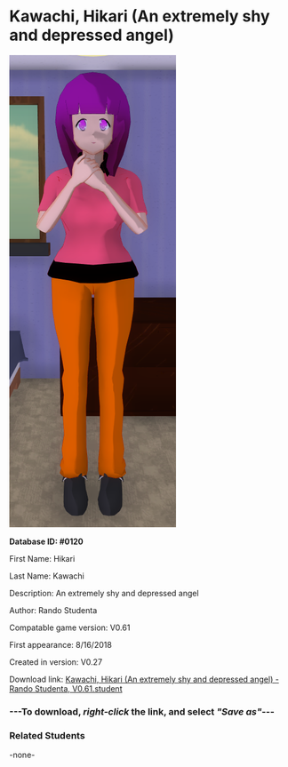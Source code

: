 # Kawachi, Hikari (An extremely shy and depressed angel)

<img src="../../Files/Images/Kawachi, Hikari (An extremely shy and depressed angel).png" title="Kawachi, Hikari (An extremely shy and depressed angel) - Rando Studenta, V0.61">

**Database ID: #0120**

First Name: Hikari

Last Name: Kawachi

Description: An extremely shy and depressed angel

Author: Rando Studenta

Compatable game version: V0.61

First appearance: 8/16/2018

Created in version: V0.27

Download link: <a href="https://raw.githubusercontent.com/Arbiter1223/Daigaku-Gurashi-Custom-Students/master/Files/Student%20Files/Kawachi%2C%20Hikari%20(An%20extremely%20shy%20and%20depressed%20angel)%20-%20Rando%20Studenta%2C%20V0.61.student">Kawachi, Hikari (An extremely shy and depressed angel) - Rando Studenta, V0.61.student</a>

### ---**To download, _right-click_ the link, and select _"Save as"_**---

### Related Students

-none-
